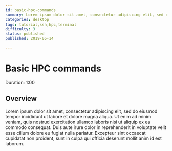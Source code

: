```yaml
---
id: basic-hpc-commands
summary: Lorem ipsum dolor sit amet, consectetur adipiscing elit, sed do eiusmod tempor incididunt ut labore et dolore magna aliqua.
categories: desktop
tags: tutorial,ssh,hpc,terminal
difficulty: 3
status: published
published: 2019-05-14

---
```


# Basic HPC commands
Duration: 1:00

## Overview

Lorem ipsum dolor sit amet, consectetur adipiscing elit, sed do eiusmod tempor incididunt ut labore et dolore magna aliqua. Ut enim ad minim veniam, quis nostrud exercitation ullamco laboris nisi ut aliquip ex ea commodo consequat. Duis aute irure dolor in reprehenderit in voluptate velit esse cillum dolore eu fugiat nulla pariatur. Excepteur sint occaecat cupidatat non proident, sunt in culpa qui officia deserunt mollit anim id est laborum.
